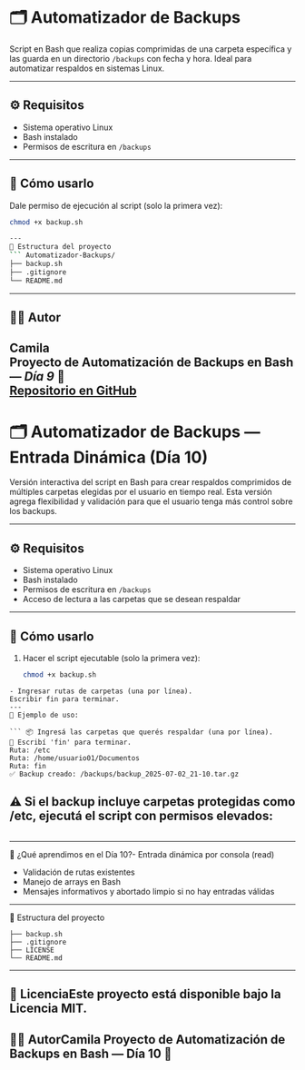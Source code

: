 # 🗂️ Automatizador de Backups

Script en Bash que realiza copias comprimidas de una carpeta específica y las guarda en un directorio `/backups` con fecha y hora. Ideal para automatizar respaldos en sistemas Linux.

---

## ⚙️ Requisitos

- Sistema operativo Linux
- Bash instalado
- Permisos de escritura en `/backups`

---

## 🚀 Cómo usarlo

Dale permiso de ejecución al script (solo la primera vez):

```bash
chmod +x backup.sh

---
📂 Estructura del proyecto
``` Automatizador-Backups/
├── backup.sh
├── .gitignore
└── README.md
```

---

## 👩‍💻 Autor

**Camila**  
Proyecto de Automatización de Backups en Bash — _Día 9_ 🚀  
[Repositorio en GitHub](https://github.com/soyCamila01)
---

# 🗂️ Automatizador de Backups — Entrada Dinámica (Día 10)

Versión interactiva del script en Bash para crear respaldos comprimidos de múltiples carpetas elegidas por el usuario en tiempo real. Esta versión agrega flexibilidad y validación para que el usuario tenga más control sobre los backups.

---

## ⚙️ Requisitos

- Sistema operativo Linux
- Bash instalado
- Permisos de escritura en `/backups`
- Acceso de lectura a las carpetas que se desean respaldar

---

## 🚀 Cómo usarlo

1. Hacer el script ejecutable (solo la primera vez):

   ```bash
   chmod +x backup.sh
```
- Ingresar rutas de carpetas (una por línea).
Escribir fin para terminar.
---
🧪 Ejemplo de uso:

``` 📦 Ingresá las carpetas que querés respaldar (una por línea).
🛑 Escribí 'fin' para terminar.
Ruta: /etc
Ruta: /home/usuario01/Documentos
Ruta: fin
✅ Backup creado: /backups/backup_2025-07-02_21-10.tar.gz
```

⚠️ Si el backup incluye carpetas protegidas como /etc, ejecutá el script con permisos elevados:
---
```sudo ./backup.sh
```
---
🧠 ¿Qué aprendimos en el Día 10?- Entrada dinámica por consola (read)
- Validación de rutas existentes
- Manejo de arrays en Bash
- Mensajes informativos y abortado limpio si no hay entradas válidas
---
📂 Estructura del proyecto
```Automatizador-Backups/
├── backup.sh
├── .gitignore
├── LICENSE
└── README.md
```
---
📄 LicenciaEste proyecto está disponible bajo la Licencia MIT.
---
👩‍💻 AutorCamila
Proyecto de Automatización de Backups en Bash — Día 10 🚀
---


